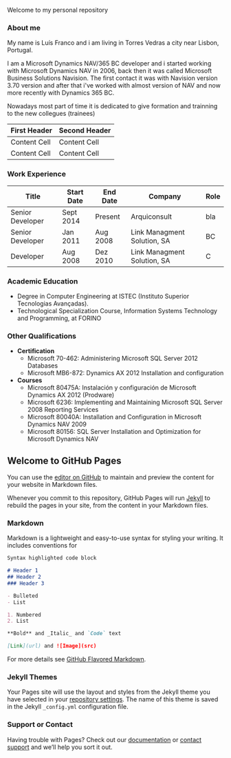Welcome to my personal repository
### About me

My name is Luís Franco and i am living in Torres Vedras a city near Lisbon, Portugal.

I am a Microsoft Dynamics NAV/365 BC developer and i started working with Microsoft Dynamics NAV in 2006, back then it was called Microsoft Business Solutions Navision.
The first contact it was with Navision version 3.70 version and after that i've worked with almost version of NAV and now more recently with Dynamics 365 BC.

Nowadays most part of time it is dedicated to give formation and trainning to the new collegues (trainees)


| First Header  | Second Header |
| ------------- | ------------- |
| Content Cell  | Content Cell  |
| Content Cell  | Content Cell  |

### Work Experience
Title | Start Date | End Date |Company | Role |
----- | ---------- |--------- | ------ | ---- |
Senior Developer | Sept 2014 | Present | Arquiconsult | bla |
Senior Developer | Jan 2011 | Aug 2008 | Link Managment Solution, SA| BC
Developer | Aug 2008 | Dez 2010 | Link Managment Solution, SA | C

### Academic Education
- Degree in Computer Engineering at ISTEC (Instituto Superior Tecnologias Avançadas).
- Technological Specialization Course, Information Systems Technology and Programming, at FORINO


### Other Qualifications
- **Certification**
  - Microsoft 70-462: Administering Microsoft SQL Server 2012 Databases 
  - Microsoft MB6-872: Dynamics AX 2012 Installation and configuration
- **Courses**
  - Microsoft 80475A: Instalación y configuración de Microsoft Dynamics AX 2012 (Prodware)
  - Microsoft 6236: Implementing and Maintaining Microsoft SQL Server 2008 Reporting Services
  - Microsoft 80040A: Installation and Configuration in Microsoft Dynamics NAV 2009
  - Microsoft 80156: SQL Server Installation and Optimization for Microsoft Dynamics NAV

## Welcome to GitHub Pages

You can use the [editor on GitHub](https://github.com/luiscbfranco/luiscbfranco.github.io/edit/master/index.md) to maintain and preview the content for your website in Markdown files.

Whenever you commit to this repository, GitHub Pages will run [Jekyll](https://jekyllrb.com/) to rebuild the pages in your site, from the content in your Markdown files.

### Markdown

Markdown is a lightweight and easy-to-use syntax for styling your writing. It includes conventions for

```markdown
Syntax highlighted code block

# Header 1
## Header 2
### Header 3

- Bulleted
- List

1. Numbered
2. List 

**Bold** and _Italic_ and `Code` text

[Link](url) and ![Image](src)
```

For more details see [GitHub Flavored Markdown](https://guides.github.com/features/mastering-markdown/).

### Jekyll Themes

Your Pages site will use the layout and styles from the Jekyll theme you have selected in your [repository settings](https://github.com/luiscbfranco/luiscbfranco.github.io/settings). The name of this theme is saved in the Jekyll `_config.yml` configuration file.

### Support or Contact

Having trouble with Pages? Check out our [documentation](https://help.github.com/categories/github-pages-basics/) or [contact support](https://github.com/contact) and we’ll help you sort it out.
